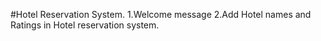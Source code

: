 #Hotel Reservation System.
1.Welcome message
2.Add Hotel names and Ratings in Hotel reservation system.